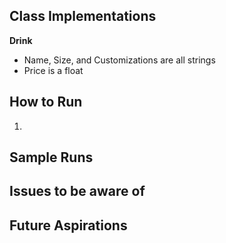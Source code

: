 ## Class Implementations
**Drink**
- Name, Size, and Customizations are all strings
- Price is a float

## How to Run
1. 

## Sample Runs


## Issues to be aware of


## Future Aspirations
